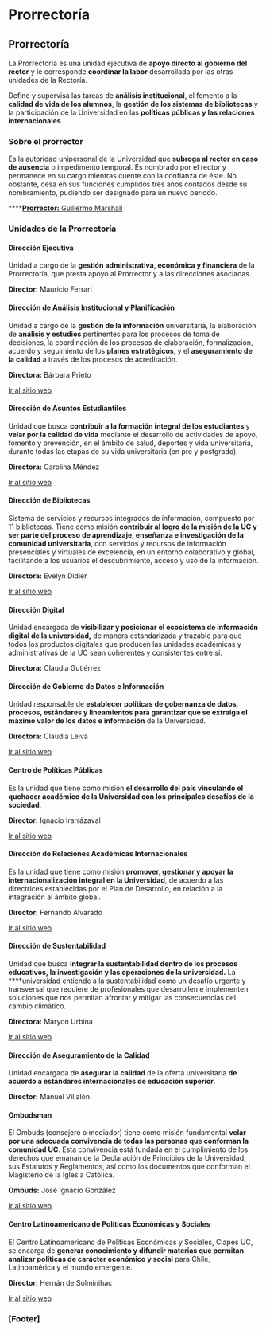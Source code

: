 # Prorrectoría

## Prorrectoría

La Prorrectoría es una unidad ejecutiva de **apoyo directo al gobierno del rector** y le corresponde **coordinar la labor** desarrollada por las otras unidades de la Rectoría.

Define y supervisa las tareas de **análisis institucional**, el fomento a la **calidad de vida de los alumnos**, la **gestión de los sistemas de bibliotecas** y la participación de la Universidad en las **políticas públicas y las relaciones internacionales**.

### Sobre el prorrector

Es la autoridad unipersonal de la Universidad que **subroga al rector en caso de ausencia** o impedimento temporal. Es nombrado por el rector y permanece en su cargo mientras cuente con la confianza de éste. No obstante, cesa en sus funciones cumplidos tres años contados desde su nombramiento, pudiendo ser designado para un nuevo período.

\*\*\*\*[**Prorrector:** Guillermo Marshall](prorrector.md)

### Unidades de la Prorrectoría

#### Dirección Ejecutiva

Unidad a cargo de la **gestión administrativa, económica y financiera** de la Prorrectoría, que presta apoyo al Prorrector y a las direcciones asociadas. 

**Director:** Mauricio Ferrari

#### Dirección de Análisis Institucional y Planificación

Unidad a cargo de la **gestión de la información** universitaria, la elaboración de **análisis y estudios** pertinentes para los procesos de toma de decisiones, la coordinación de los procesos de elaboración, formalización, acuerdo y seguimiento de  los **planes estratégicos**, y el **aseguramiento de la calidad** a través de los procesos de acreditación.

**Directora:** Bárbara Prieto

[Ir al sitio web](http://acreditacion.uc.cl)

#### Dirección de Asuntos Estudiantiles

Unidad que busca **contribuir a la formación integral de los estudiantes** y **velar por la calidad de vida** mediante el desarrollo de actividades de apoyo, fomento y prevención, en el ámbito de salud, deportes y vida universitaria, durante todas las etapas de su vida universitaria \(en pre y postgrado\). 

**Directora:** Carolina Méndez 

[Ir al sitio web ](http://vidauniversitaria.uc.cl)

#### Dirección de Bibliotecas

Sistema de servicios y recursos integrados de información, compuesto por 11 bibliotecas. Tiene como misión **contribuir al logro de la misión de la UC y ser parte del proceso de aprendizaje, enseñanza e investigación de la comunidad universitaria**, con servicios y recursos de información presenciales y virtuales de excelencia, en un entorno colaborativo y global, facilitando a los usuarios el descubrimiento, acceso y uso de la información. 

**Directora:** Evelyn Didier

[Ir al sitio web ](http://bibliotecas.uc.cl)

#### Dirección Digital

Unidad encargada de **visibilizar y posicionar el ecosistema de información digital de la universidad,** de manera estandarizada y trazable para que todos los productos digitales que producen las unidades académicas y administrativas de la UC sean coherentes y consistentes entre sí.

**Directora:** Claudia Gutiérrez

#### Dirección de Gobierno de Datos e Información

Unidad responsable de **establecer políticas de gobernanza de datos, procesos, estándares y lineamientos para garantizar que se extraiga el máximo valor de los datos e información** de la Universidad. 

**Directora:** Claudia Leiva

[Ir al sitio web](http://gobiernodedatoseinformacion.uc.cl/)

#### Centro de Políticas Públicas

Es la unidad que tiene como misión **el desarrollo del país vinculando el quehacer académico de la Universidad con los principales desafíos de la sociedad**.

**Director:** Ignacio Irarrázaval

[Ir al sitio web](http://politicaspublicas.uc.cl)

#### Dirección de Relaciones Académicas Internacionales

Es la unidad que tiene como misión **promover, gestionar y apoyar la internacionalización integral en la Universidad**, de acuerdo a las directrices establecidas por el Plan de Desarrollo, en relación a la integración al ámbito global.

**Director:** Fernando Alvarado

[Ir al sitio web](http://relacionesinternacionales.uc.cl/)

#### Dirección de Sustentabilidad

Unidad que busca **integrar la sustentabilidad dentro de los procesos educativos, la investigación y las operaciones de la universidad.** La ****universidad entiende a la sustentabilidad como un desafío urgente y transversal que requiere de profesionales que desarrollen e implementen soluciones que nos permitan afrontar y mitigar las consecuencias del cambio climático.

**Directora:** Maryon Urbina

[Ir al sitio web](http://sustentable.uc.cl/)

#### Dirección de Aseguramiento de la Calidad

Unidad encargada de **asegurar la calidad** de la oferta universitaria **de acuerdo a estándares internacionales de educación superior**.

**Director:** Manuel Villalón

#### Ombudsman

El Ombuds \(consejero o mediador\) tiene como misión fundamental **velar por una adecuada convivencia de todas las personas que conforman la comunidad UC**. Esta convivencia está fundada en el cumplimiento de los derechos que emanan de la Declaración de Principios de la Universidad, sus Estatutos y Reglamentos, así como los documentos que conforman el Magisterio de la Iglesia Católica.

**Ombuds:** José Ignacio González

[Ir al sitio web](http://ombudsman.uc.cl/)

#### Centro Latinoamericano de Políticas Económicas y Sociales

El Centro Latinoamericano de Políticas Económicas y Sociales, Clapes UC, se encarga de **generar conocimiento y difundir materias que permitan analizar políticas de carácter económico y social** para Chile, Latinoamérica y el mundo emergente. 

**Director:** Hernán de Solminihac

[Ir al sitio web](http://www.clapesuc.cl/)





### \[Footer\]



